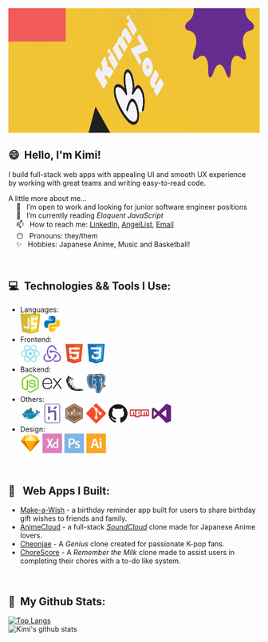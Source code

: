 <link rel="stylesheet" href="https://cdn.jsdelivr.net/gh/devicons/devicon@v2.10.1/devicon.min.css" alt='banner'>

<img style='height: 250px' src="readme-assets/banner.jpg"> 
<br />

## 😄&nbsp; Hello, I'm Kimi!

I build full-stack web apps with appealing UI and smooth UX experience <br />
by working with great teams and writing easy-to-read code.

A little more about me... <br />
&nbsp; &nbsp; 🔭 &nbsp; I’m open to work and looking for junior software engineer positions <br />
&nbsp; &nbsp; 🌱 &nbsp; I’m currently reading <em>Eloquent JavaScript</em><br />
&nbsp; &nbsp; 📫 &nbsp; How to reach me:
<a href='https://www.linkedin.com/in/kimizou/'>LinkedIn</a>,
<a href='https://angel.co/u/kimi-zou'>AngelList</a>,
<a href='mailto:kimizou.kz@gmail.com'>Email</a>
<br />
&nbsp; &nbsp; 😶 &nbsp; Pronouns: they/them <br />
&nbsp; &nbsp; ✨ &nbsp; Hobbies: Japanese Anime, Music and Basketball!

<br />

## 💻&nbsp; Technologies && Tools I Use:

- Languages: <br />
  <img src='readme-assets/javascript-seeklogo.com.svg' width="40" height="40" alt='javascript'>
  <img src='readme-assets/icons8-python.svg' width="40" height="40" alt='python'>
- Frontend: <br />
  <img src='readme-assets/icons8-react-native.svg' width="40" height="40" alt='react'>
  <img src='readme-assets/icons8-redux.svg' width="40" height="40" alt='redux'>
  <img src='readme-assets/html5-original.svg' width="40" height="40" alt='html5'>
  <img src='readme-assets/css3-original.svg' width="40" height="40" alt='css3'>
- Backend: <br />
  <img src='readme-assets/nodejs-original.svg' width="40" height="40" alt='Node.js'>
  <img src='readme-assets/express-original.svg' width="40" height="40" alt='Express'>
  <img src='readme-assets/flask-original.svg' width="40" height="40" alt='flask'>
  <img src='readme-assets/postgresql-original.svg' width="40" height="40" alt='postgreSQL'>
- Others: <br />
  <img src='readme-assets/docker-original.svg' width="40" height="40" alt='Docker'>
  <img src='readme-assets/heroku-original.svg' width="40" height="40" alt='Heroku'>
  <img src='readme-assets/mocha-plain.svg' width="40" height="40" alt='Mocha'>
  <img src='readme-assets/git-original.svg' width="40" height="40" alt='Git'>
  <img src='readme-assets/github-original.svg' width="40" height="40" alt='Github'>
  <img src='readme-assets/npm-original-wordmark.svg' width="40" height="40" alt='NPM'>
  <img src='readme-assets/visualstudio-plain.svg' width="40" height="40" alt='Visual Studio Code'>
- Design: <br />
  <img src='readme-assets/sketch-original.svg' width="40" height="40" alt='Sketch'>
  <img src='readme-assets/xd-plain.svg' width="40" height="40" alt='Adobe XD'>
  <img src='readme-assets/photoshop-plain.svg' width="40" height="40" alt='Adobe Photoshop'>
  <img src='readme-assets/illustrator-plain.svg' width="40" height="40" alt='Adobe Illustrator'>

<br />

## 🐾 &nbsp; Web Apps I Built:

- <a href='https://capstone-make-a-wish.herokuapp.com/'>Make-a-Wish</a> - a birthday reminder app built for users to share birthday gift wishes to friends and family.
- <a href='https://anime-cloud.herokuapp.com/'>AnimeCloud</a> - a full-stack <a href='https://soundcloud.com/' color="var(--color-scale-gray-8)"><em color="black">SoundCloud</em></a> clone made for Japanese Anime lovers.
- <a href='https://cheonjae.herokuapp.com/'>Cheonjae</a> - A <a href='https://genius.com/' style='text-decoration: none; color: inherit'><em>Genius</em></a> clone created for passionate K-pop fans.
- <a href='https://chorescore2020.herokuapp.com/'>ChoreScore</a> - A <a href='https://genius.com/' style='text-decoration: none; color: inherit'><em>Remember the Milk</em></a> clone made to assist users in completing their chores with a to-do like system.

<br />

## 🎏&nbsp; My Github Stats:

[![Top Langs](https://github-readme-stats.vercel.app/api/top-langs/?username=Kimi-Zou&layout=compact&langs_count=10&count_private=true&exclude_repo=01-fcc-tribute-page,02-fcc-survey-form,03-fcc-product-landing-page,04-fcc-technical-documentation,06-fcc-random-quote-machine,kimi-zou.github.io&theme=radical)](https://github.com/Kimi-Zou/github-readme-stats)
<br />
![Kimi's github stats](https://github-readme-stats.vercel.app/api?username=kimi-zou&theme=radical&show_icons=true&count_private=true&hide=issues)
